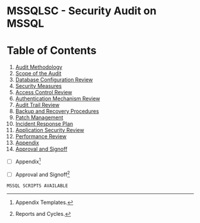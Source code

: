 # MSSQLSC - Security Audit on MSSQL

# Table of Contents
1. [Audit Methodology](#audit-methodology)
2. [Scope of the Audit](#scope-of-the-audit)
3. [Database Configuration Review](#database-configuration-review)
4. [Security Measures](#security-measures)
5. [Access Control Review](#access-control-review)
6. [Authentication Mechanism Review](#authentication-mechanism-review)
7. [Audit Trail Review](#audit-trail-review)
8. [Backup and Recovery Procedures](#backup-and-recovery-procedures)
9. [Patch Management](#patch-management)
10. [Incident Response Plan](#incident-response-plan)
11. [Application Security Review](#application-security-review)
12. [Performance Review](#performance-review)
13. [Appendix](#appendix)
14. [Approval and Signoff](#approval-and-signoff)

- [ ] Appendix[^1]
- [ ] Approval and Signoff[^2]


```
MSSQL SCRIPTS AVAILABLE
```

[^1]: Appendix Templates.
[^2]: Reports and Cycles.
